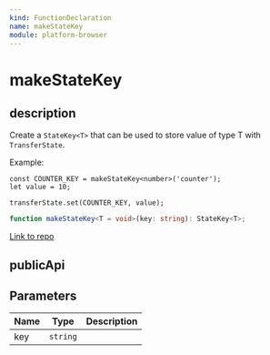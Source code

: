 ```yaml
---
kind: FunctionDeclaration
name: makeStateKey
module: platform-browser
---
```


# makeStateKey

## description

Create a `StateKey<T>` that can be used to store value of type T with `TransferState`.

Example:

```
const COUNTER_KEY = makeStateKey<number>('counter');
let value = 10;

transferState.set(COUNTER_KEY, value);
```

```ts
function makeStateKey<T = void>(key: string): StateKey<T>;
```

[Link to repo](https://github.com/timdeschryver/angular/blob/master/packages/platform-browser/src/browser/transfer_state.ts#L64-L66)

## publicApi

## Parameters

| Name | Type     | Description |
| ---- | -------- | ----------- |
| key  | `string` |             |
